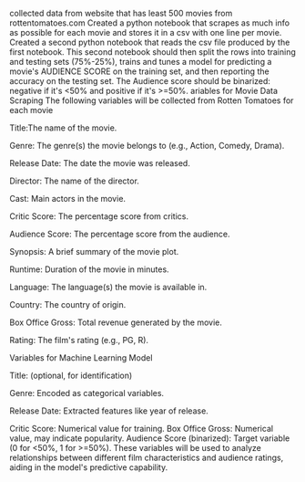 collected data from  website  that has least 500 movies from rottentomatoes.com
Created a python notebook that scrapes as much info as possible for each movie and stores it in a csv with one line per movie.
Created a second python notebook that reads the csv file produced by the first notebook. This second notebook should then split the rows into training and testing sets (75%-25%),
trains and tunes a model for predicting a movie's AUDIENCE SCORE on the training set, and then reporting the accuracy on the testing set. 
The Audience score should be binarized: negative if it's <50% and positive if it's >=50%. 
ariables for Movie Data Scraping
The following variables will be collected from Rotten Tomatoes for each movie




Title:The name of the movie.

Genre: The genre(s) the movie belongs to (e.g., Action, Comedy, Drama).

Release Date: The date the movie was released.

Director: The name of the director.

Cast: Main actors in the movie.

Critic Score: The percentage score from critics.

Audience Score: The percentage score from the audience.

Synopsis: A brief summary of the movie plot.

Runtime: Duration of the movie in minutes.

Language: The language(s) the movie is available in.

Country: The country of origin.

Box Office Gross: Total revenue generated by the movie.

Rating: The film's rating (e.g., PG, R).

Variables for Machine Learning Model

Title: (optional, for identification)

Genre: Encoded as categorical variables.

Release Date: Extracted features like year of release.

Critic Score: Numerical value for training.
Box Office Gross: Numerical value, may indicate popularity.
Audience Score (binarized): Target variable (0 for <50%, 1 for >=50%).
These variables will be used to analyze relationships between different film characteristics and audience ratings, aiding in the model's predictive capability.

